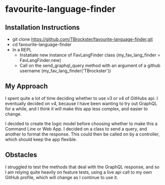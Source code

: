 # favourite-language-finder

## Installation Instructions

 - git clone https://github.com/TBrockster/favourite-language-finder.git
 - cd favourite-language-finder
 - In a REPL
   - Instatiate new instance of FavLangFinder class (my_fav_lang_finder = FavLangFinder.new)
   - Call on the send_graphql_query method with an argument of a github username (my_fav_lang_finder('TBrockster'))

## My Approach

I spent quite a lot of time deciding whether to use v3 or v4 of GitHubs api. I eventually decided on v4, because I have been wanting to try out GraphQL for a while, and I think it will make this app less complex, and easier to change. 

I decided to create the logic model before choosing whether to make this a Command Line or Web App. I decided on a class to send a query, and another to format the response. This could then be called on by a controller, which should keep the app flexible.

## Obstacles

I struggled to test the methods that deal with the GraphQL response, and so I am relying quite heavily on feature tests, using a live api call to my own GitHub profile, which will change as I continue to use it.